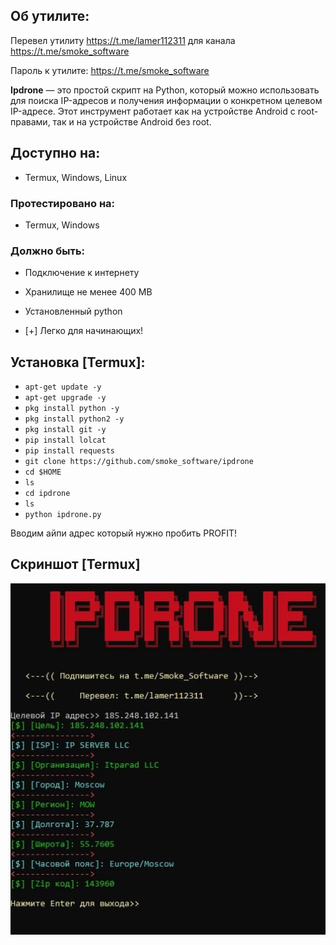 ## Об утилите:
Перевел утилиту https://t.me/lamer112311 для канала https://t.me/smoke_software

Пароль к утилите: https://t.me/smoke_software

**Ipdrone** — это простой скрипт на Python, который можно использовать для поиска IP-адресов и получения информации о конкретном целевом IP-адресе. Этот инструмент работает как на устройстве Android с root-правами, так и на устройстве Android без root.


## Доступно на:

* Termux, Windows, Linux

### Протестировано на:

* Termux, Windows

### Должно быть:
* Подключение к интернету
* Хранилище не менее 400 MB
* Установленный python


* [+] Легко для начинающих!

## Установка [Termux]:

* `apt-get update -y`
* `apt-get upgrade -y`
* `pkg install python -y`
* `pkg install python2 -y`
* `pkg install git -y`
* `pip install lolcat`
* `pip install requests`
* `git clone https://github.com/smoke_software/ipdrone`
* `cd $HOME`
* `ls`
* `cd ipdrone`
* `ls`
* `python ipdrone.py`


Вводим айпи адрес который нужно пробить
PROFIT!

## Скриншот [Termux]

<p align="centre">
<img src="https://raw.githubusercontent.com/Smoke-Software/ipdrone/main/photo_2022-02-01_19-50-49.jpg" alt="Script">
</p>




